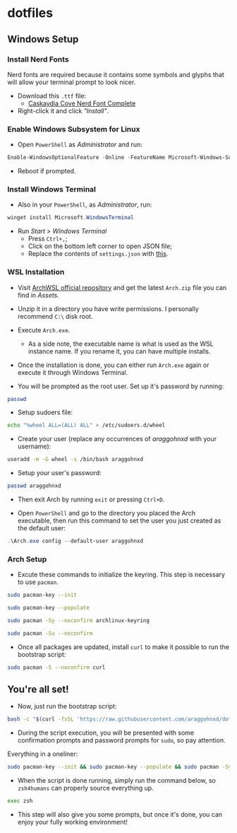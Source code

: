# dotfiles

## Windows Setup

### Install Nerd Fonts

Nerd fonts are required because it contains some symbols and glyphs that will allow your terminal prompt to look nicer.

- Download this `.ttf` file:
	- [Caskaydia Cove Nerd Font Complete](https://raw.githubusercontent.com/araggohnxd/dotfiles/master/.fonts/Caskaydia%20Cove%20Nerd%20Font%20Complete.ttf)
- Right-click it and click *"Install"*.

### Enable Windows Subsystem for Linux

- Open `PowerShell` as *Administrator* and run:
```powershell
Enable-WindowsOptionalFeature -Online -FeatureName Microsoft-Windows-Subsystem-Linux
```
- Reboot if prompted.

### Install Windows Terminal

- Also in your `PowerShell`, as *Administrator*, run:
```powershell
winget install Microsoft.WindowsTerminal
```

- Run *Start* > *Windows Terminal*
	- Press `Ctrl+,`;
	- Click on the bottom left corner to open JSON file;
	- Replace the contents of `settings.json` with [this](https://raw.githubusercontent.com/araggohnxd/dotfiles/master/.config/windows-terminal-settings.json).

### WSL Installation
- Visit [ArchWSL official repository](https://github.com/yuk7/ArchWSL/releases/latest) and get the latest `Arch.zip` file you can find in *Assets*.
- Unzip it in a directory you have write permissions. I personally recommend `C:\` disk root.
- Execute `Arch.exe`.
	- As a side note, the executable name is what is used as the WSL instance name. If you rename it, you can have multiple installs.
- Once the installation is done, you can either run `Arch.exe` again or execute it through Windows Terminal.

- You will be prompted as the root user. Set up it's password by running:
```sh
passwd
```

- Setup sudoers file:
```sh
echo "%wheel ALL=(ALL) ALL" > /etc/sudoers.d/wheel
```

- Create your user (replace any occurrences of *araggohnxd* with your username):
```sh
useradd -m -G wheel -s /bin/bash araggohnxd
```

- Setup your user's password:
```sh
passwd araggohnxd
```
- Then exit Arch by running `exit` or pressing `Ctrl+D`.

- Open `PowerShell` and go to the directory you placed the Arch executable, then run this command to set the user you just created as the default user:
```powershell
.\Arch.exe config --default-user araggohnxd
```

### Arch Setup
- Excute these commands to initialize the keyring. This step is necessary to use `pacman`.
```sh
sudo pacman-key --init
```

```sh
sudo pacman-key --populate
```

```sh
sudo pacman -Sy --noconfirm archlinux-keyring
```

```sh
sudo pacman -Su --noconfirm
```

- Once all packages are updated, install `curl` to make it possible to run the bootstrap script:
```sh
sudo pacman -S --noconfirm curl
```

## You're all set!
- Now, just run the bootstrap script:
```sh
bash -c "$(curl -fsSL 'https://raw.githubusercontent.com/araggohnxd/dotfiles/master/.zsh/bin/bootstrap.sh')"
```
- During the script execution, you will be presented with some confirmation prompts and password prompts for `sudo`, so pay attention.

Everything in a oneliner:
```sh
sudo pacman-key --init && sudo pacman-key --populate && sudo pacman -Sy --noconfirm archlinux-keyring && sudo pacman -Su --noconfirm && sudo pacman -S --noconfirm curl && bash -c "$(curl -fsSL 'https://raw.githubusercontent.com/araggohnxd/dotfiles/master/.zsh/bin/bootstrap.sh')"
```

- When the script is done running, simply run the command below, so `zsh4humans` can properly source everything up.
```sh
exec zsh
```
- This step will also give you some prompts, but once it's done, you can enjoy your fully working environment!
